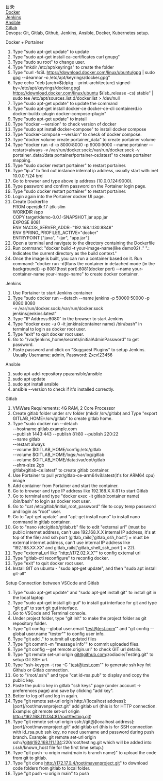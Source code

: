 目录:  
[Docker](#docker)  
[Jenkins](#jenkins)  
[Ansible](#ansible)  
[Gitlab](#gitlab)  
Devops: Git, Gitlab, Github, Jenkins, Ansible, Docker, Kubernetes setup.  

<a name = "docker">Docker + Portainer</a>  
1) Type "sudo apt-get update" to update  
2) Type "sudo apt-get install ca-certificates curl gnupg"  
3) Type "sudo su root" to change user.  
4) Type "mkdir /etc/apt/keyrings" to create the folder   
5) Type "curl -fsSL https://download.docker.com/linux/ubuntu/gpg | sudo gpg --dearmor -o /etc/apt/keyrings/docker.gpg"  
6) Type echo "deb [arch=$(dpkg --print-architecture) signed-by=/etc/apt/keyrings/docker.gpg] https://download.docker.com/linux/ubuntu $(lsb_release -cs) stable" | sudo tee /etc/apt/sources.list.d/docker.list > /dev/null  
7) Type "sudo apt-get update" to update the command  
6) Type "sudo apt-get install docker-ce docker-ce-cli containerd.io docker-buildx-plugin docker-compose-plugin"  
7) Type "sudo apt-get update" to install  
8) Type "docker --version" to check version of docker  
9) Type "sudo apt install docker-compose" to install docker compose   
10) Type "docker-compose --version" to check of docker compose. 
11) Type "docker volume create portainer_data" to create portainer volume  
12) Type "docker run -d -p 8000:8000 -p 9000:9000 --name portainer --restart=always -v /var/run/docker.sock:/var/run/docker.sock -v portainer_data:/data portainer/portainer-ce:latest" to create portainer mapping.   
13) Type "sudo docker restart portainer" to restart portainer.  
14) Type "ip a" to find out instance internal ip address, usually start with inet 10.0.0.*/24 brd  
15) Go to browser and type above ip address (10.0.0.124:9000).  
16) Type password and confirm password on the Portainer login page.  
17) Type "sudo docker restart portainer" to restart portainer.  
18) Login again into the Portainer docker UI page.
19) Create Dockerfile  
FROM openjdk:17-jdk-slim  
WORKDIR /app  
COPY target/demo-0.0.1-SNAPSHOT.jar app.jar  
EXPOSE 8081  
ENV NACOS_SERVER_ADDR="192.168.1.130:8848"  
ENV SPRING_PROFILES_ACTIVE="docker"  
ENTRYPOINT ["java", "-jar", "app.jar"]
20) Open a terminal and navigate to the directory containing the Dockerfile  
21) Run command: "docker build -t your-image-name(like demo02) ." ".: Indicates the current directory as the build context."
22) Once the image is built, you can run a container based on it. Run command: "docker run -d(Runs the container in detached mode (in the background)) -p 8081(host port):8081(docker port) --name your-container-name your-image-name" to create docker container.

<a name = "jenkins">Jenkins</a>
1) Use Portainer to start Jenkins container
2) Type "sudo docker run --detach --name jenkins -p 50000:50000 -p 8080:8080 \
    -v /var/run/docker.sock:/var/run/docker.sock \
    jenkins/jenkins:latest"
2) Type "IP Address:8080" in the browser to start Jenkins
3) Type "docker exec -u 0 -it jenkins(container name) /bin/bash" in terminal to login as docker root user.
4) Type "exit" to quit docker root user.
4) Go to "/var/jenkins_home/secrets/initialAdminPassword" to get password.
5) Paste password and click on "Sugguest Plugins" to setup Jenkins. Usually Username: admin, Password: Zxcv!23456


<a name = "ansible">Ansible</a>
1) sudo apt-add-repository ppa:ansible/ansible
2) sudo apt update
3) sudo apt install ansible
4) ansible --version to check if it's installed correctly.


<a name = "gitlab">Gitlab</a>
1) VMWare Requirements: 4G RAM, 2 Core Processor
2) Create gitlab folder under srv folder (mkdir /srv/gitlab) and Type "export GITLAB_HOME=/srv/gitlab" to create gitlab home.
3) Type "sudo docker run --detach \
  --hostname gitlab.example.com \
  --publish 1443:443 --publish 81:80 --publish 220:22 \
  --name gitlab \
  --restart always \
  --volume $GITLAB_HOME/config:/etc/gitlab \
  --volume $GITLAB_HOME/logs:/var/log/gitlab \
  --volume $GITLAB_HOME/data:/var/opt/gitlab \
  --shm-size 2gb \
  gitlab/gitlab-ce:latest" to create gitlab container.
1) Use Portainer to pull yrzr/gitlab-ce-arm64v8:latest(it's for ARM64 cpu) image
2) Add container from Portainer and start the container.
4) Go to browser and type IP address like 192.168.X.X:81 to start Gitlab
5) Go to terminal and type "docker exec -it gitlab(container name) /bin/bash" to login as docker root user.
6) Go to "cat /etc/gitlab/initial_root_password" file to copy temp password and login as "root" user.
7) Go to "apt-get update" and "apt-get install nano" to install nano command in gitlab container.
8) Go to "nano /etc/gitlab/gitlab.rb" file to edit "external url" (must be public internet address, can't use 192.168.X.X internal IP address, it's at top of the file) and ssh port (gitlab_rails['gitlab_ssh_host'] = must be external internet address, can't use internal IP address like '192.168.XX.XX' and gitlab_rails['gitlab_shell_ssh_port'] = 22).
9) Type "external_url like "http://172.02.X.X"" to config external url
10) Type "gitlab-ctl reconfigure" to reconfig docker.
11) Type "exit" to quit docker root user.
12) Install GIT on ubuntu - "sudo apt-get update", and then "sudo apt install git-all" 

Setup Connection between VSCode and Gitlab
1) Type "sudo apt-get update" and "sudo apt-get install git" to install git in the local laptop
2) Type "sudo apt-get install git-gui" to install gui interface for git and type "git gui" to start git gui interface.
3) Go to VSCode and Terminal console.
4) Under project folder, type "git init" to make the project folder as git repository folder.
5) Type "git config --global user.email 'test@test.com'" and "git config --global user.name "tester"" to config user info.
6) Type "git add ." to submit all updated files
7) Type "git commit -m "message info"" to commit uploaded files.
8) Type "git config --get remote.origin.url" to check GIT url details.
9) Type "git remote set-url origin git@github.com:zodiacie/Testing.git" to setup Git SSH url.
8) Type "ssh-keygen -t rsa -C "test@test.com"" to generate ssh key fot Github or Gitlab connection.
9) Go to "/root/.ssh/" and type "cat id-rsa.pub" to display and copy the public key.
10) Paste the public key in gitlab "ssh keys" page (under account -> preferences page) and save by clicking "add key".
11) Better to log off and log in again.
12) Type "git remote set-url origin http://[localhost address]:[port]/root/mavenproject.git" add gitlab url (this is for HTTP connection. Example: git remote set-url origin http://192.168.111.134:81/root/testing.git)
13) Type "git remote set-url origin ssh://git@[localhost address]:[port]/root/mavenproject.git" add gitlab url (this is for SSH connection with id_rsa.pub ssh key, no need username and password during push branch. Example: git remote set-url origin ssh://git@192.168.111.134:220/root/testing.git which will be added into /.ssh/known_host file for the first time setup.)
13) Type "git push -u origin main(main is branch name)" to upload the code from git to gitlab.
14) Type "git clone http://172.17.0.4/root/mavenproject.git" to download code folders from gitlab to local folder.
15) Type "git push -u origin main" to push 
